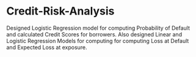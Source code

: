 # Credit-Risk-Analysis
Designed Logistic Regression model for computing Probability of Default and calculated Credit Scores for borrowers. Also designed Linear and Logistic Regression Models for computing for computing Loss at Default and Expected Loss at exposure.
